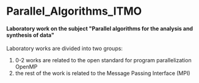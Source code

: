 # Parallel_Algorithms_ITMO
#### Laboratory work on the subject "Parallel algorithms for the analysis and synthesis of data"

Laboratory works are divided into two groups:
1) 0-2 works are related to the open standard for program parallelization OpenMP
2) the rest of the work is related to the Message Passing Interface (MPI)
